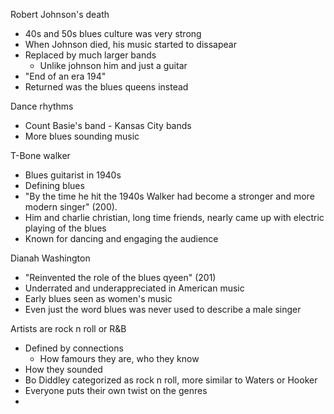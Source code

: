 Robert Johnson's death
- 40s and 50s blues culture was very strong
- When Johnson died, his music started to dissapear
- Replaced by much larger bands
	- Unlike johnson him and just a guitar
- "End of an era 194"
- Returned was the blues queens instead

Dance rhythms
- Count Basie's band - Kansas City bands
- More blues sounding music

T-Bone walker
- Blues guitarist in 1940s
- Defining blues
- "By the time he hit the 1940s Walker had become a stronger and more modern singer" (200).
- Him and charlie christian, long time friends, nearly came up with electric playing of the blues
- Known for dancing and engaging the audience

Dianah Washington
- "Reinvented the role of the blues qyeen" (201)
- Underrated and underappreciated in American music
- Early blues seen as women's music
-  Even just the word blues was never used to describe a male singer

Artists are rock n roll or R&B
- Defined by connections
	- How famours they are, who they know
- How they sounded
- Bo Diddley categorized as rock n roll, more similar to Waters or Hooker
- Everyone puts their own twist on the genres
- 